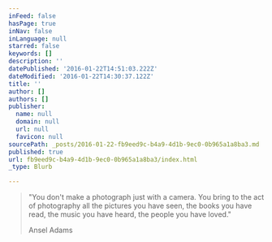 ```yaml
---
inFeed: false
hasPage: true
inNav: false
inLanguage: null
starred: false
keywords: []
description: ''
datePublished: '2016-01-22T14:51:03.222Z'
dateModified: '2016-01-22T14:30:37.122Z'
title: ''
author: []
authors: []
publisher:
  name: null
  domain: null
  url: null
  favicon: null
sourcePath: _posts/2016-01-22-fb9eed9c-b4a9-4d1b-9ec0-0b965a1a8ba3.md
published: true
url: fb9eed9c-b4a9-4d1b-9ec0-0b965a1a8ba3/index.html
_type: Blurb

---
```

> "You don't make a photograph just with a camera. You bring to the act of photography all the pictures you have seen, the books you have read, the music you have heard, the people you have loved."
> 
> Ansel Adams
